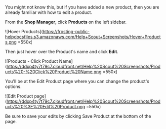 You might not know this, but if you have added a new product, then you are already familiar with how to edit a product.

From the **Shop Manager**, click **Products** on the left sidebar.

![Hover Products](https://frosting-public-helpdocsfiles.s3.amazonaws.com/Help+Scout+Screenshots/Hover+Products.png =550x)

Then just hover over the Product's name and click **Edit**.

![Products - Click Product Name](https://ddxp4ty7t79c7.cloudfront.net/Help%20Scout%20Screenshots/Products%20-%20Click%20Product%20Name.png =550x)

You'll be at the Edit Product page where you can change the product's options.  

![Edit Product page](https://ddxp4ty7t79c7.cloudfront.net/Help%20Scout%20Screenshots/Products%20%3E%20Edit%20Product.png =550x)

<section class="callout-yellow">

Be sure to save your edits by clicking Save Product at the bottom of the page.

</section>